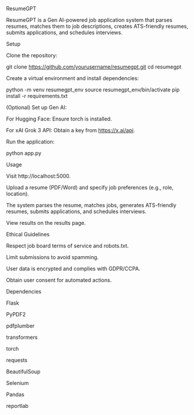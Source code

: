 ResumeGPT

ResumeGPT is a Gen AI-powered job application system that parses resumes, matches them to job descriptions, creates ATS-friendly resumes, submits applications, and schedules interviews.

Setup



Clone the repository:

git clone https://github.com/yourusername/resumegpt.git
cd resumegpt



Create a virtual environment and install dependencies:

python -m venv resumegpt_env
source resumegpt_env/bin/activate
pip install -r requirements.txt



(Optional) Set up Gen AI:



For Hugging Face: Ensure torch is installed.



For xAI Grok 3 API: Obtain a key from https://x.ai/api.



Run the application:

python app.py

Usage



Visit http://localhost:5000.



Upload a resume (PDF/Word) and specify job preferences (e.g., role, location).



The system parses the resume, matches jobs, generates ATS-friendly resumes, submits applications, and schedules interviews.



View results on the results page.

Ethical Guidelines



Respect job board terms of service and robots.txt.



Limit submissions to avoid spamming.



User data is encrypted and complies with GDPR/CCPA.



Obtain user consent for automated actions.

Dependencies



Flask



PyPDF2


pdfplumber


transformers


torch


requests


BeautifulSoup


Selenium


Pandas


reportlab 